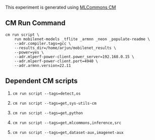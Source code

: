 This experiment is generated using [MLCommons CM](https://github.com/mlcommons/ck)
## CM Run Command
```
cm run script \
	run mobilenet-models _tflite _armnn _neon _populate-readme \
	--adr.compiler.tags=gcc \
	--results_dir=/home/arjun/mobilenet_results \
	--power=yes \
	--adr.mlperf-power-client.power_server=192.168.0.15 \
	--adr.mlperf-power-client.port=4940 \
	--adr.armnn.version=22.11
```
## Dependent CM scripts 


1.  `cm run script --tags=detect,os`


2.  `cm run script --tags=get,sys-utils-cm`


3.  `cm run script --tags=get,python`


4.  `cm run script --tags=get,mlcommons,inference,src`


5.  `cm run script --tags=get,dataset-aux,imagenet-aux`
